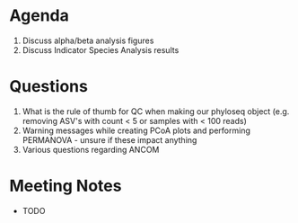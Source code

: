# Agenda
1. Discuss alpha/beta analysis figures
2. Discuss Indicator Species Analysis results

# Questions 
1. What is the rule of thumb for QC when making our phyloseq object (e.g. removing ASV's with count < 5 or samples with < 100 reads)
2. Warning messages while creating PCoA plots and performing PERMANOVA - unsure if these impact anything
3. Various questions regarding ANCOM

# Meeting Notes
- TODO
